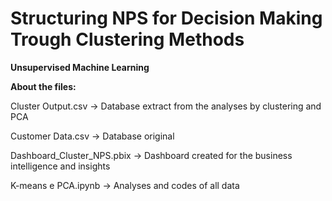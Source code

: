 # Structuring NPS for Decision Making Trough Clustering Methods

**Unsupervised Machine Learning**

**About the files:**

Cluster Output.csv -> Database extract from the analyses by clustering and PCA

Customer Data.csv -> Database original

Dashboard_Cluster_NPS.pbix -> Dashboard created for the business intelligence and insights

K-means e PCA.ipynb -> Analyses and codes of all data
